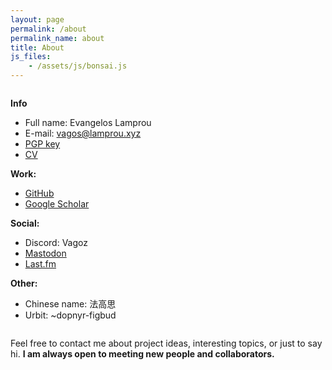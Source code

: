 ```yaml
---
layout: page
permalink: /about
permalink_name: about 
title: About
js_files: 
    - /assets/js/bonsai.js
---
```


<style>
    .container {
        display: grid;
        grid-template-columns: 60% 40%;
    }
    
    .bonsai {
        box-shadow: 5px 5px 5px -5px black; 
        margin-left: -10px;
        margin-right: -10px;
        background-color: #83e68b;
        padding: 10px 20px;
    }
</style>

<div class="container">

<div markdown="1">

**Info**
- Full name: Evangelos Lamprou
- E-mail: [vagos@lamprou.xyz](mailto:vagos@lamprou.xyz)
- [PGP key](/assets/txt/evangelos.key)
- [CV](/assets/pdf/cv.pdf)

**Work:**
- [GitHub](https://github.com/vagos)
- [Google Scholar](https://scholar.google.com/citations?user=O-fz6ZgAAAAJ&hl=en)

**Social:**
- Discord: Vagoz
- [Mastodon](https://mastodon.social/@vagozino)
- [Last.fm](https://www.last.fm/user/vagozino)

**Other:**
- Chinese name: 法高思
- Urbit: ~dopnyr-figbud

</div>

<div>

<code style="white-space: pre-wrap" id="bonsai-output" title="bonsai"></code>

</div>

</div>


Feel free to contact me about project ideas, interesting topics, or just to say hi.
**I am always open to meeting new people and collaborators.**
